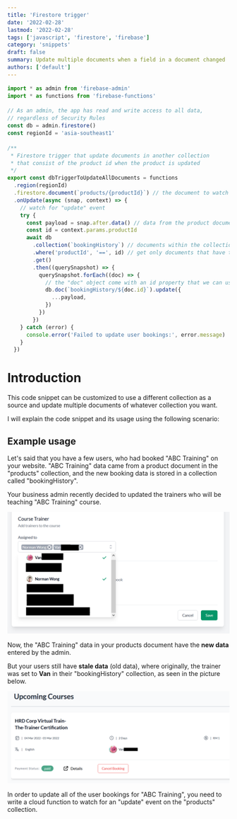 ```yaml
---
title: 'Firestore trigger'
date: '2022-02-28'
lastmod: '2022-02-28'
tags: ['javascript', 'firestore', 'firebase']
category: 'snippets'
draft: false
summary: Update multiple documents when a field in a document changed
authors: ['default']
---
```


```javascript
import * as admin from 'firebase-admin'
import * as functions from 'firebase-functions'

// As an admin, the app has read and write access to all data,
// regardless of Security Rules
const db = admin.firestore()
const regionId = 'asia-southeast1'

/**
 * Firestore trigger that update documents in another collection
 * that consist of the product id when the product is updated
 */
export const dbTriggerToUpdateAllDocuments = functions
  .region(regionId)
  .firestore.document(`products/{productId}`) // the document to watch
  .onUpdate(async (snap, context) => {
    // watch for "update" event
    try {
      const payload = snap.after.data() // data from the product document
      const id = context.params.productId
      await db
        .collection(`bookingHistory`) // documents within the collection to update
        .where('productId', '==', id) // get only documents that have their productId field matching the id
        .get()
        .then((querySnapshot) => {
          querySnapshot.forEach((doc) => {
            // the "doc" object come with an id property that we can use to update specific bookings
            db.doc(`bookingHistory/${doc.id}`).update({
              ...payload,
            })
          })
        })
    } catch (error) {
      console.error('Failed to update user bookings:', error.message)
    }
  })
```

# Introduction

This code snippet can be customized to use a different collection as a source and update multiple documents of whatever collection you want.

I will explain the code snippet and its usage using the following scenario:

## Example usage

Let's said that you have a few users, who had booked "ABC Training" on your website. "ABC Training" data came from a product document in the "products" collection, and the new booking data is stored in a collection called "bookingHistory".

Your business admin recently decided to updated the trainers who will be teaching "ABC Training" course.

![Admin form](/public/static/images/admin-form.png)

Now, the "ABC Training" data in your products document have the **new data** entered by the admin.

But your users still have **stale data** (old data), where originally, the trainer was set to **Van** in their "bookingHistory" collection, as seen in the picture below.

![User booking data](/public/static/images/user-booking-example.png)

In order to update all of the user bookings for "ABC Training", you need to write a cloud function to watch for an "update" event on the "products" collection.
